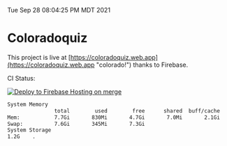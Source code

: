 Tue Sep 28 08:04:25 PM MDT 2021

# Coloradoquiz


This project is live at [https://coloradoquiz.web.app](https://coloradoquiz.web.app "colorado!") thanks to Firebase.

CI Status: 

[![Deploy to Firebase Hosting on merge](https://github.com/teamkushal/coloradoquiz/actions/workflows/firebase-hosting-merge.yml/badge.svg)](https://github.com/teamkushal/coloradoquiz/actions/workflows/firebase-hosting-merge.yml)

```bash
System Memory
               total        used        free      shared  buff/cache   available
Mem:           7.7Gi       830Mi       4.7Gi       7.0Mi       2.1Gi       6.5Gi
Swap:          7.6Gi       345Mi       7.3Gi
System Storage
1.2G	.
```
```bash
